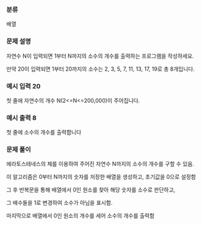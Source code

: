 ### 분류

배열

### 문제 설명

<p>
자연수 N이 입력되면 1부터 N까지의 소수의 개수를 출력하는 프로그램을 작성하세요.
</p>
<p>
만약 20이 입력되면 1부터 20까지의 소수는 2, 3, 5, 7, 11, 13, 17, 19로 총 8개입니다.
</p>


### 예시 입력 20

 <p>첫 줄에 자연수의 개수 N(2<=N<=200,000)이 주어집니다.
</p>


### 예시 출력 8

 <p>첫 줄에 소수의 개수를 출력합니다</p>


### 문제 풀이
<p>
에라토스테네스의 체를 이용하여 주어진 자연수 N까지의 소수의 개수를 구할 수 있음.
</p>
<p>
이 알고리즘은 0부터 N까지의 숫자를 저장한 배열을 생성하고,  초기값을 0으로 설정함
</p>
 <p>
그 후 반복문을 통해 배열에서 0인 원소를 찾아 해당 숫자를 소수로 판단하고, 
 </p>
  <p>
그 배수들을 1로 변경하여 소수가 아님을 표시함.
  </p>
  <p>
 마지막으로 배열에서 0인 원소의 개수를 세어 소수의 개수를 출력함
  </p> 
